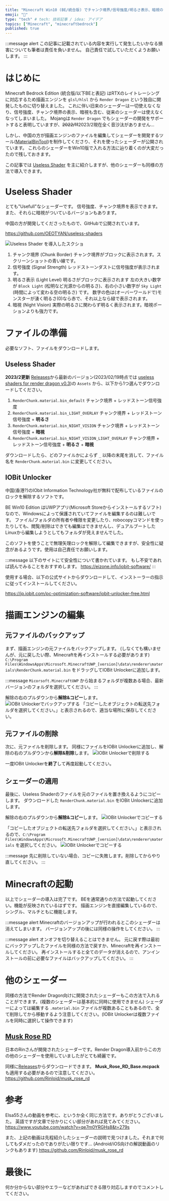 ```yaml
---
title: "Minecraft Win10 (BE/統合版) でチャンク境界/信号強度/明るさ表示、暗視のシェーダーを導入する"
emoji: "🐉"
type: "tech" # tech: 技術記事 / idea: アイデア
topics: ["Minecraft", "minecraftbedrock"]
published: true
---
```


:::message alert
この記事に記載されている内容を実行して発生したいかなる損害についても筆者は責任を負いません。
自己責任で試していただくようお願いします。
:::

# はじめに

Minecraft Bedrock Edition (統合版/以下BEと表記) はRTXのレイトレーシングに対応するため描画エンジンを `glsl/hlsl` から `Render Dragon` という独自に開発したものに切り替えました。
これに伴い旧来のシェーダーは一切使えなくなり、信号強度、チャンク境界の表示、暗視も含む、従来のシェーダーは使えなくなってしまいました。
Mojangは `Render Dragon` でもシェーダーの開発をサポートすると表明していますが、~~2022/11~~2023/2現在全く音沙汰がありません…

しかし、中国の方が描画エンジンのファイルを編集してシェーダーを開発するツール([MaterialBinTool](https://github.com/ddf8196/MaterialBinTool))を制作してくださり、それを使ったシェーダーが公開されています。
これらのシェーダーをWin10版で入れる方法に辿り着くのが大変だったので残しておきます。

この記事では [Useless Shader](https://github.com/OEOTYAN/useless-shaders) を主に紹介しますが、他のシェーダーも同様の方法で導入できます。

# Useless Shader

とても"Usefull"なシェーダーです。
信号強度、チャンク境界を表示できます。また、それらに暗視がついているバージョンもあります。

中国の方が開発してくださったもので、GitHubで公開されています。

https://github.com/OEOTYAN/useless-shaders

![Useless Shader を導入したスクショ](/images/minecraft-win10-shader/screenshot.png)

1. チャンク境界 (Chunk Border)
チャンク境界がブロックに表示されます。スクリーンショットの青い線です。
2. 信号強度 (Signal Strength)
レッドストーンダストに信号強度が表示されます。
3. 明るさ表示 (Light Level)
明るさがブロックに表示されます
左の大きい数字が `Block Light` (松明など光源からの明るさ)、右の小さい数字が `Sky Light` (時間によって変わる空の明るさ) です。
数字の色は(オーバーワールドで)モンスターが湧く明るさ(0)なら赤で、それ以上なら緑で表示されます。
4. 暗視 (Night Vision)
実際の明るさに関わらず明るく表示されます。暗視ポーションよりも強力です。


# ファイルの準備

必要なソフト、ファイルをダウンロードします。

## Useless Shader

**2023/2更新**
[Releases](https://github.com/OEOTYAN/useless-shaders/releases)から最新のバージョン(2023/02/19時点では [useless shaders for render dragon v0.3](https://github.com/OEOTYAN/useless-shaders/releases/tag/v.rd.0.3))の `Assets` から、以下から1つ選んでダウンロードしてください。
1. `RenderChunk.material.bin_default`
チャンク境界 + レッドストーン信号強度
2. `RenderChunk.material.bin_LIGHT_OVERLAY`
チャンク境界 + レッドストーン信号強度 + **明るさ**
3. `RenderChunk.material.bin_NIGHT_VISION`
チャンク境界 + レッドストーン信号強度 + **暗視**
4. `RenderChunk.material.bin_NIGHT_VISION_LIGHT_OVERLAY`
チャンク境界 + レッドストーン信号強度 + **明るさ** + **暗視**

ダウンロードしたら、どのファイルかによらず `_` 以降の末尾を消して、ファイル名を `RenderChunk.material.bin` に変更してください。

## IOBit Unlocker

中国(香港?)のIObit Information Technology社が無料で配布しているファイルのロックを解除するソフトです。

BE Win10 Edition はUWPアプリ(Microsoft Storeからインストールするソフト)なので、Windowsによって保護されていてファイルを編集するのは難しいです。
ファイル/フォルダの所有者や権限を変更したり、robocopyコマンドを使ったりしても、閲覧/削除はできても編集はできませんし、デュアルブートしたLinuxから編集しようとしてもフォルダが見えませんでした。

このソフトを使うことで無理矢理ロックを解除して編集できますが、安全性に疑念があるようです。使用は自己責任でお願いします。

:::message
以下のサイトにて安全性について書かれています。
もし不安であれば読んでみることをおすすめします。
https://eizone.info/iobit-software/
:::

使用する場合、以下の公式サイトからダウンロードして、インストーラーの指示に従ってインストールしてください。

https://jp.iobit.com/pc-optimization-software/iobit-unlocker-free.html

# 描画エンジンの編集

## 元ファイルのバックアップ

まず、描画エンジンの元ファイルをバックアップします。
(しなくても構いませんが、元に戻したい際、Minecraftを再インストールする必要があります)
`C:\Program Files\WindowsApps\Microsoft.MinecraftUWP_[version]\data\renderer\materials\RenderChunk.material.bin` をドラッグしてIOBit Unlockerに追加します。

:::message
`Micorsoft.MinecraftUWP` から始まるフォルダが複数ある場合、最新バージョンのフォルダを選択してください。
:::

解除の右のプルダウンから**解除&コピー**します。
![IOBit Unlockerでバックアップする](/images/minecraft-win10-shader/iobit-backup.png)
「コピーしたオブジェクトの転送先フォルダを選択してください。」と表示されるので、適当な場所に保存してください。

## 元ファイルの削除

次に、元ファイルを削除します。
同様にファイルをIOBit Unlockerに追加し、解除の右のプルダウンから**解除&削除**します。
![IOBit Unlockerで削除する](/images/minecraft-win10-shader/iobit-delete.png)

一度IOBit Unlockerを**終了**して再度起動してください。

## シェーダーの適用

最後に、Useless Shaderのファイルを元のファイルを置き換えるようにコピーします。
ダウンロードした `RenderChunk.material.bin` をIOBit Unlockerに追加します。

解除の右のプルダウンから**解除&コピー**します。
![IOBit Unlockerでコピーする](/images/minecraft-win10-shader/iobit-copy-1.png)

「コピーしたオブジェクトの転送先フォルダを選択してください。」と表示されるので、`C:\Program Files\WindowsApps\Microsoft.MinecraftUWP_[version]\data\renderer\materials` を選択してください。
![IOBit Unlockerでコピーする](/images/minecraft-win10-shader/iobit-copy-2.png)

:::message
先に削除していない場合、コピーに失敗します。削除してからやり直してください。
:::

# Minecraftの起動

以上でシェーダーの導入は完了です。
BEを通常通りの方法で起動してください。機能が反映されているはずです。
描画エンジンを直接編集しているので、シングル、マルチともに機能します。

:::message alert
Minecraftのバージョンアップが行われるとこのシェーダーは消えてしまいます。
バージョンアップの後には同様の操作をしてください。
:::

:::message alert
オンオフを切り替えることはできません。
元に戻す際は最初にバックアップしたファイルを同様の方法で戻すか、Minecraftを再インストールしてください。
再インストールすると全てのデータが消えるので、アンインストールの前に必要なファイルはバックアップしてください。
:::

# 他のシェーダー

同様の方法でRender Dragon向けに開発されたシェーダーもこの方法で入れることができます。(複数のシェーダーは基本的に同時に使用できません)
シェーダーによっては編集する `.material.bin` ファイルが複数あることもあるので、全て削除してから移動するよう注意してください。(IOBit Unlockerは複数ファイルを同時に選択して操作できます)

## [Musk Rose RD](https://github.com/Rinloid/musk_rose_rd)

日本のRinさんが開発されたシェーダーです。Render Dragon導入前からこの方の他のシェーダーを使用していましたがとても綺麗です。

同様に[Releases](https://github.com/Rinloid/musk_rose_rd/releases)からダウンロードできます。
**Musk_Rose_RD_Base.mcpack**も適用する必要があるので注意してください。
https://github.com/Rinloid/musk_rose_rd

# 参考

Elsa55さんの動画を参考に、というか全く同じ方法です。ありがとうございました。
英語ですが文章で分かりにくい部分があれば見てみてください。
https://www.youtube.com/watch?v=qe7m0YRGHs8&t=279s

また、上記の動画は先程紹介したシェーダーの説明で見つけました。それまで何してもダメだったのでありがたい限りです…
(Android/iOS向けの解説動画のリンクもあります)
https://github.com/Rinloid/musk_rose_rd

# 最後に

何か分からない部分やエラーなどがあればできる限り対応しますのでコメントしてください。
